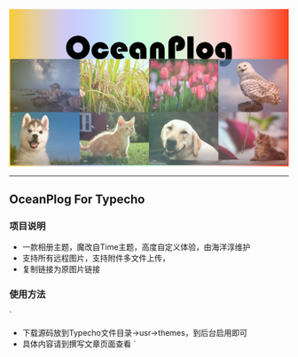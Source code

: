 <center>

<img src='screenshot.png'/>
 
</center>

-----

## OceanPlog For Typecho

### 项目说明
- 一款相册主题，魔改自Time主题，高度自定义体验，由海洋淳维护
- 支持所有远程图片，支持附件多文件上传，
- 复制链接为原图片链接
 
### 使用方法
`
- 下载源码放到Typecho文件目录->usr->themes，到后台启用即可
- 具体内容请到撰写文章页面查看
`
